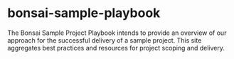 # bonsai-sample-playbook
The Bonsai Sample Project Playbook intends to provide an overview of our approach for the successful delivery of a sample project. This site aggregates best practices and resources for project scoping and delivery.
